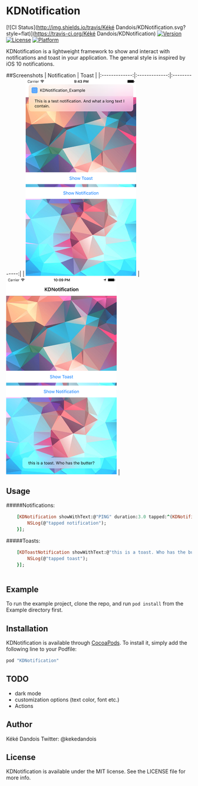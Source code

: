 # KDNotification

[![CI Status](http://img.shields.io/travis/Kéké Dandois/KDNotification.svg?style=flat)](https://travis-ci.org/Kéké Dandois/KDNotification)
[![Version](https://img.shields.io/cocoapods/v/KDNotification.svg?style=flat)](http://cocoapods.org/pods/KDNotification)
[![License](https://img.shields.io/cocoapods/l/KDNotification.svg?style=flat)](http://cocoapods.org/pods/KDNotification)
[![Platform](https://img.shields.io/cocoapods/p/KDNotification.svg?style=flat)](http://cocoapods.org/pods/KDNotification)

KDNotification is a lightweight framework to show and interact with notifications and toast in your application. The general style is inspired by iOS 10 notifications.

##Screenshots
| Notification	| Toast	|
|:-------------:|:-------------:|:-------------:|
| <img src="Screenshots/screenshot_notification.png" width="300"/> | <img src="Screenshots/screenshot_toast.png" width="300"/> |
## Usage
 
#####Notifications:

```ruby
    [KDNotification showWithText:@"PING" duration:3.0 tapped:^(KDNotification *notification) {
        NSLog(@"tapped notification");
    }];
```
#####Toasts:

```ruby
    [KDToastNotification showWithText:@"this is a toast. Who has the butter?" duration:3.0 tapped:^(KDNotification *notification) {
        NSLog(@"tapped toast");
    }];
    
```

## Example

To run the example project, clone the repo, and run `pod install` from the Example directory first.


## Installation

KDNotification is available through [CocoaPods](http://cocoapods.org). To install
it, simply add the following line to your Podfile:

```ruby
pod "KDNotification"
```
## TODO
* dark mode
* customization options (text color, font etc.)
* Actions

## Author

Kéké Dandois
Twitter: @kekedandois

## License

KDNotification is available under the MIT license. See the LICENSE file for more info.
